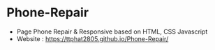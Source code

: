 # Phone-Repair
- Page Phone Repair & Responsive based on HTML, CSS Javascript
- Website : https://ttphat2805.github.io/Phone-Repair/
